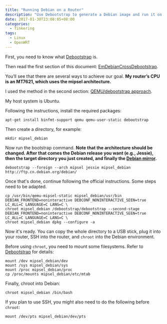 ```yaml
---
title: "Running Debian on a Router"
description: "Use Debootstrap to generate a Debian image and run it on your router using chroot."
date: 2017-01-30T23:08:05+08:00
categories:
  - Tinkering
tags:
  - Linux
  - OpenWRT
---
```


First, you need to know what [Debootstrap](https://wiki.debian.org/Debootstrap/) is.

Then read the first section of this document: [EmDebianCrossDebootstrap](https://wiki.debian.org/EmDebian/CrossDebootstrap).

You’ll see that there are several ways to achieve our goal. **My router’s CPU is an MT7621, which uses the mipsel architecture.**

I used the method in the second section: [QEMU/debootstrap approach](https://wiki.debian.org/EmDebian/CrossDebootstrap#QEMU.2Fdebootstrap_approach).

My host system is Ubuntu.

Following the instructions, install the required packages:

```shell
apt-get install binfmt-support qemu qemu-user-static debootstrap
````

Then create a directory, for example:

```shell
mkdir mipsel_debian
```

Now run the bootstrap command. **Note that the architecture should be changed. After that comes the Debian release you want (e.g., Jessie), then the target directory you just created, and finally the [Debian mirror](http://www.debian.org/mirror/list).**

```shell
debootstrap --foreign --arch mipsel jessie mipsel_debian http://ftp.cn.debian.org/debian/
```

Once that's done, continue following the official instructions. Some steps need to be adapted.

```shell
cp /usr/bin/qemu-mipsel-static mipsel_debian/usr/bin
DEBIAN_FRONTEND=noninteractive DEBCONF_NONINTERACTIVE_SEEN=true LC_ALL=C LANGUAGE=C LANG=C \
chroot mipsel_debian /debootstrap/debootstrap --second-stage
DEBIAN_FRONTEND=noninteractive DEBCONF_NONINTERACTIVE_SEEN=true LC_ALL=C LANGUAGE=C LANG=C \
chroot mipsel_debian dpkg --configure -a
```

Now it's ready. You can copy the whole directory to a USB stick, plug it into your router, SSH into the router, and `chroot` into the Debian environment.

Before using `chroot`, you need to mount some filesystems. Refer to [Debootstrap](https://wiki.debian.org/Debootstrap/) for details:

```shell
mount /dev mipsel_debian/dev
mount /sys mipsel_debian/sys
mount /proc mipsel_debian/proc
cp /proc/mounts mipsel_debian/etc/mtab
```

Finally, chroot into Debian:

```shell
chroot mipsel_debian /bin/bash
```

If you plan to use SSH, you might also need to do the following before `chroot`:

```shell
mount /dev/pts mipsel_debian/dev/pts
```

